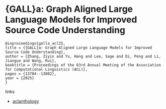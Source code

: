 # {GALL}a: Graph Aligned Large Language Models for Improved Source Code Understanding

```
@inproceedings{galla_acl25,
title = {{GALL}a: Graph Aligned Large Language Models for Improved Source Code Understanding},
author = {Zhang, Ziyin and Yu, Hang and Lee, Sage and Di, Peng and Li, Jianguo and Wang, Rui},
booktitle = {Proceedings of the 63rd Annual Meeting of the Association for Computational Linguistics (ACL)},
pages = {13784--13802},
year = {2025}
}
```

links
- [aclanthology](https://aclanthology.org/2025.acl-long.676/)
